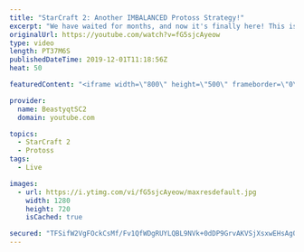 ```yaml
---
title: "StarCraft 2: Another IMBALANCED Protoss Strategy!"
excerpt: "We have waited for months, and now it's finally here! This is the VOID RAYS to GRANDMASTER series! With the new balance changes to speedy Void Rays in the latest patch, we can now begin the series right!  #VoidRaystoGM #VoidRays #ChadRays #Beastyqt #StarCraft2 #SC2  Feel free to let me know if you have"
originalUrl: https://youtube.com/watch?v=fG5sjcAyeow
type: video
length: PT37M6S
publishedDateTime: 2019-12-01T11:18:56Z
heat: 50

featuredContent: "<iframe width=\"800\" height=\"500\" frameborder=\"0\" src=\"https://www.youtube.com/embed/fG5sjcAyeow\" allow=\"accelerometer; autoplay; encrypted-media; gyroscope; picture-in-picture\" allowfullscreen></iframe>"

provider:
  name: BeastyqtSC2
  domain: youtube.com

topics:
  - StarCraft 2
  - Protoss
tags:
  - Live

images:
  - url: https://i.ytimg.com/vi/fG5sjcAyeow/maxresdefault.jpg
    width: 1280
    height: 720
    isCached: true

secured: "TFSifW2VgFOckCsMf/Fv1QfWDgRUYLQBL9NVk+0dDP9GrvAKVSjXsxwEHsAg0446SP2QZCQCdv30hfkeyw37oMjgMRxULRk9UxLqZsgsnrLOwFGKYuE1afGeu8nYZLbVOrxigMl964DNTj9mJzbUaSU4RL4pjOkj5HlSESd1LG8cDyQDWv7Xw7mQqB7WKnm4YTXYNOC/JRkWGZAkp/gBf7o+UGkJhmZeW0XtMDVPT3YxnnfuwxMolB6zheq/c1uwZ2oGh9uq2lvJq66nXTnDXJzPV8ATLshI+0Hjhgh635SyMavJ6edYMyxpi4G+dM2jNnGvh9ugeIJPOr4Lz/7ns0K58v4nkKgtHEEnSxsQs7IVFChUVyUMLALkI8m6T8TbcxSqn5NQ6z9Pz1YkJY4FjsikfYuD8A+5kjet/9Ayj/I=;mRusiMhfoFsuQOhhSUWJoQ=="
---
```


